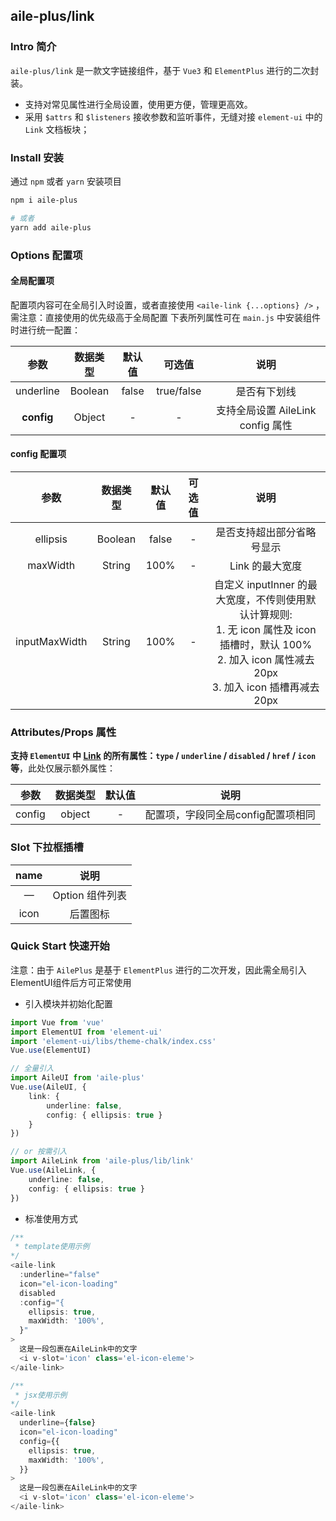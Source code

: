 ## aile-plus/link

### Intro 简介

`aile-plus/link` 是一款文字链接组件，基于 `Vue3` 和 `ElementPlus` 进行的二次封装。
- 支持对常见属性进行全局设置，使用更方便，管理更高效。
- 采用 `$attrs` 和 `$listeners` 接收参数和监听事件，无缝对接 `element-ui` 中的 `Link` 文档板块；

### Install 安装

通过 `npm` 或者 `yarn` 安装项目

```bash
npm i aile-plus

# 或者
yarn add aile-plus
```

### Options 配置项

#### 全局配置项

配置项内容可在全局引入时设置，或者直接使用 `<aile-link {...options} />` ，需注意：直接使用的优先级高于全局配置
下表所列属性可在 `main.js` 中安装组件时进行统一配置：

|    参数    | 数据类型 | 默认值 |   可选值   |               说明                |
| :--------: | :------: | :----: | :--------: | :-------------------------------: |
| underline  | Boolean  | false  | true/false |           是否有下划线            |
| **config** |  Object  |   -    |     -      | 支持全局设置 AileLink config 属性 |

#### config 配置项

|     参数      | 数据类型 | 默认值 | 可选值 |                                                                              说明                                                                               |
| :-----------: | :------: | :----: | :----: | :-------------------------------------------------------------------------------------------------------------------------------------------------------------: |
|   ellipsis    | Boolean  | false  |   -    |                                                                   是否支持超出部分省略号显示                                                                    |
|   maxWidth    |  String  |  100%  |   -    |                                                                         Link 的最大宽度                                                                         |
| inputMaxWidth |  String  |  100%  |   -    | 自定义 inputInner 的最大宽度，不传则使用默认计算规则:<br>1. 无 icon 属性及 icon 插槽时，默认 100%<br>2. 加入 icon 属性减去 20px<br>3. 加入 icon 插槽再减去 20px |


### Attributes/Props 属性

**支持 `ElementUI` 中 [Link](https://element-plus.org/#/zh-CN/component/link) 的所有属性：`type` / `underline` / `disabled` / `href` / `icon` 等**，此处仅展示额外属性：

|  参数  | 数据类型 | 默认值 |                说明                |
| :----: | :------: | :----: | :--------------------------------: |
| config |  object  |   -    | 配置项，字段同全局config配置项相同 |


### Slot 下拉框插槽

| name  |      说明       |
| :---: | :-------------: |
|   —   | Option 组件列表 |
| icon  |    后置图标     |

### Quick Start 快速开始

注意：由于 `AilePlus` 是基于 `ElementPlus` 进行的二次开发，因此需全局引入ElementUI组件后方可正常使用

- 引入模块并初始化配置

```ts
import Vue from 'vue'
import ElementUI from 'element-ui'
import 'element-ui/libs/theme-chalk/index.css'
Vue.use(ElementUI)

// 全量引入
import AileUI from 'aile-plus'
Vue.use(AileUI, {
    link: {
        underline: false,
        config: { ellipsis: true }
    }
})

// or 按需引入
import AileLink from 'aile-plus/lib/link'
Vue.use(AileLink, {
    underline: false,
    config: { ellipsis: true }
})

```

- 标准使用方式

```ts
/**
 * template使用示例
*/
<aile-link
  :underline="false"
  icon="el-icon-loading"
  disabled
  :config="{
    ellipsis: true,
    maxWidth: '100%',
  }"
>
  这是一段包裹在AileLink中的文字
  <i v-slot='icon' class='el-icon-eleme'>
</aile-link>

/**
 * jsx使用示例
*/
<aile-link
  underline={false}
  icon="el-icon-loading"
  config={{
    ellipsis: true,
    maxWidth: '100%',
  }}
>
  这是一段包裹在AileLink中的文字
  <i v-slot='icon' class='el-icon-eleme'>
</aile-link>

```
